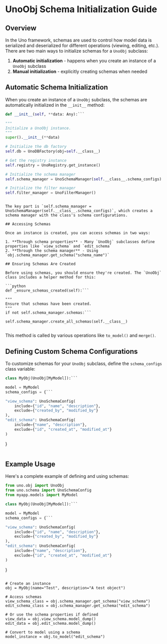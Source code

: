 # UnoObj Schema Initialization Guide

## Overview

In the Uno framework, schemas are used to control how model data is serialized and deserialized for different operations (viewing, editing, etc.). There are two main ways to initialize schemas for a `UnoObj` subclass:

1. **Automatic initialization** - happens when you create an instance of a `UnoObj` subclass
2. **Manual initialization** - explicitly creating schemas when needed

## Automatic Schema Initialization

When you create an instance of a `UnoObj` subclass, the schemas are automatically initialized in the `__init__` method:

```python
def __init__(self, **data: Any):```

"""
Initialize a UnoObj instance.
"""
super().__init__(**data)

# Initialize the db factory
self.db = UnoDBFactory(obj=self.__class__)

# Get the registry instance
self.registry = UnoRegistry.get_instance()

# Initialize the schema manager
self.schema_manager = UnoSchemaManager(self.__class__.schema_configs)

# Initialize the filter manager
self.filter_manager = UnoFilterManager()
```
```

The key part is `self.schema_manager = UnoSchemaManager(self.__class__.schema_configs)`, which creates a schema manager with the class's schema configurations.

## Accessing Schemas

Once an instance is created, you can access schemas in two ways:

1. **Through schema properties** - Many `UnoObj` subclasses define properties like `view_schema` and `edit_schema`
2. **Through the schema manager** - Using `obj.schema_manager.get_schema("schema_name")`

## Ensuring Schemas Are Created

Before using schemas, you should ensure they're created. The `UnoObj` class includes a helper method for this:

```python
def _ensure_schemas_created(self):```

"""
Ensure that schemas have been created.
"""
if not self.schema_manager.schemas:```

self.schema_manager.create_all_schemas(self.__class__)
```
```
```

This method is called by various operations like `to_model()` and `merge()`.

## Defining Custom Schema Configurations

To customize schemas for your `UnoObj` subclass, define the `schema_configs` class variable:

```python
class MyObj(UnoObj[MyModel]):```

model = MyModel
schema_configs = {```

"view_schema": UnoSchemaConfig(
    include={"id", "name", "description"},
    exclude={"created_by", "modified_by"}
),
"edit_schema": UnoSchemaConfig(
    include={"name", "description"},
    exclude={"id", "created_at", "modified_at"}
)
```
}
```
```

## Example Usage

Here's a complete example of defining and using schemas:

```python
from uno.obj import UnoObj
from uno.schema import UnoSchemaConfig
from myapp.models import MyModel

class MyObj(UnoObj[MyModel]):```

model = MyModel
schema_configs = {```

"view_schema": UnoSchemaConfig(
    include={"id", "name", "description"},
    exclude={"created_by", "modified_by"}
),
"edit_schema": UnoSchemaConfig(
    include={"name", "description"},
    exclude={"id", "created_at", "modified_at"}
)
```
}
```

# Create an instance
obj = MyObj(name="Test", description="A test object")

# Access schemas
view_schema_class = obj.schema_manager.get_schema("view_schema")
edit_schema_class = obj.schema_manager.get_schema("edit_schema")

# Or use the schema properties if defined
view_data = obj.view_schema.model_dump()
edit_data = obj.edit_schema.model_dump()

# Convert to model using a schema
model_instance = obj.to_model("edit_schema")
```
</qodoArtifact>